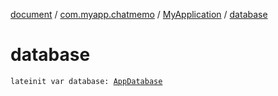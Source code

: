 [document](../../index.md) / [com.myapp.chatmemo](../index.md) / [MyApplication](index.md) / [database](./database.md)

# database

`lateinit var database: `[`AppDatabase`](../../com.myapp.chatmemo.database/-app-database/index.md)